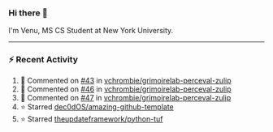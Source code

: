 ### Hi there 👋

I'm Venu, MS CS Student at New York University.

---

### :zap: Recent Activity

<!--RECENT_ACTIVITY:start-->
1. 💬 Commented on [#43](https://github.com/vchrombie/grimoirelab-perceval-zulip/pull/43#issuecomment-1936291262) in [vchrombie/grimoirelab-perceval-zulip](https://github.com/vchrombie/grimoirelab-perceval-zulip)
2. 💬 Commented on [#46](https://github.com/vchrombie/grimoirelab-perceval-zulip/pull/46#issuecomment-1936291062) in [vchrombie/grimoirelab-perceval-zulip](https://github.com/vchrombie/grimoirelab-perceval-zulip)
3. 💬 Commented on [#47](https://github.com/vchrombie/grimoirelab-perceval-zulip/pull/47#issuecomment-1936289439) in [vchrombie/grimoirelab-perceval-zulip](https://github.com/vchrombie/grimoirelab-perceval-zulip)
4. ⭐ Starred [dec0dOS/amazing-github-template](https://github.com/dec0dOS/amazing-github-template)
5. ⭐ Starred [theupdateframework/python-tuf](https://github.com/theupdateframework/python-tuf)
<!--RECENT_ACTIVITY:end-->

<!--
**vchrombie/vchrombie** is a ✨ _special_ ✨ repository because its `README.md` (this file) appears on your GitHub profile.

Here are some ideas to get you started:

- 🔭 I’m currently working on ...
- 🌱 I’m currently learning ...
- 👯 I’m looking to collaborate on ...
- 🤔 I’m looking for help with ...
- 💬 Ask me about ...
- 📫 How to reach me: ...
- 😄 Pronouns: ...
- ⚡ Fun fact: ...
-->

